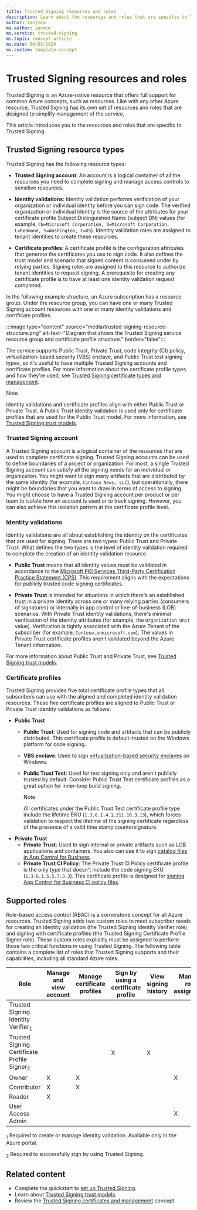 ```yaml
---
title: Trusted Signing resources and roles
description: Learn about the resources and roles that are specific to Trusted Signing, including identity validations, certificate profiles, and the Trusted Signing Identity Verifier role.
author: ianjmcm
ms.author: ianmcm
ms.service: trusted-signing
ms.topic: concept-article
ms.date: 04/03/2024
ms.custom: template-concept
---
```


# Trusted Signing resources and roles

Trusted Signing is an Azure-native resource that offers full support for common Azure concepts, such as resources. Like with any other Azure resource, Trusted Signing has its own set of resources and roles that are designed to simplify management of the service.

This article introduces you to the resources and roles that are specific to Trusted Signing.

## Trusted Signing resource types

Trusted Signing has the following resource types:

- **Trusted Signing account**: An account is a logical container of all the resources you need to complete signing and manage access controls to sensitive resources.

- **Identity validations**: Identity validation performs verification of your organization or individual identity before you can sign code. The verified organization or individual identity is the source of the attributes for your certificate profile Subject Distinguished Name (subject DN) values (for example, `CN=Microsoft Corporation, O=Microsoft Corporation, L=Redmond, S=Washington, C=US`). Identity validation roles are assigned to tenant identities to create these resources.

- **Certificate profiles**: A certificate profile is the configuration attributes that generate the certificates you use to sign code. It also defines the trust model and scenario that signed content is consumed under by relying parties. Signing roles are assigned to this resource to authorize tenant identities to request signing. A prerequisite for creating any certificate profile is to have at least one identity validation request completed.

In the following example structure, an Azure subscription has a resource group. Under the resource group, you can have one or many Trusted Signing account resources with one or many identity validations and certificate profiles.

:::image type="content" source="media/trusted-signing-resource-structure.png" alt-text="Diagram that shows the Trusted Signing service resource group and certificate profile structure." border="false":::

The service supports Public Trust, Private Trust, code integrity (CI) policy, virtualization-based security (VBS) enclave, and Public Trust test signing types, so it's useful to have multiple Trusted Signing accounts and certificate profiles. For more information about the certificate profile types and how they're used, see [Trusted Signing certificate types and management](./concept-trusted-signing-cert-management.md).

> [!NOTE]
> Identity validations and certificate profiles align with either Public Trust or Private Trust. A Public Trust identity validation is used only for certificate profiles that are used for the Public Trust model. For more information, see [Trusted Signing trust models](./concept-trusted-signing-trust-models.md).

### Trusted Signing account

A Trusted Signing account is a logical container of the resources that are used to complete certificate signing. Trusted Signing accounts can be used to define boundaries of a project or organization. For most, a single Trusted Signing account can satisfy all the signing needs for an individual or organization. You might want to sign many artifacts that are distributed by the same identity (for example, `Contoso News, LLC`), but operationally, there might be boundaries that you want to draw in terms of access to signing. You might choose to have a Trusted Signing account per product or per team to isolate how an account is used or to track signing. However, you can also achieve this isolation pattern at the certificate profile level.

### Identity validations

Identity validations are all about establishing the identity on the certificates that are used for signing. There are two types: Public Trust and Private Trust. What defines the two types is the level of identity validation required to complete the creation of an identity validation resource.

- **Public Trust** means that all identity values must be validated in accordance to the [Microsoft PKI Services Third-Party Certification Practice Statement (CPS)](https://www.microsoft.com/pkiops/docs/repository.htm). This requirement aligns with the expectations for publicly trusted code signing certificates.

- **Private Trust** is intended for situations in which there's an established trust in a private identity across one or many relying parties (consumers of signatures) or internally in app control or line-of-business (LOB) scenarios. With Private Trust identity validations, there's minimal verification of the identity attributes (for example, the `Organization Unit` value). Verification is tightly associated with the Azure Tenant of the subscriber (for example, `Contoso.onmicrosoft.com`). The values in Private Trust certificate profiles aren't validated beyond the Azure Tenant information.

For more information about Public Trust and Private Trust, see [Trusted Signing trust models](./concept-trusted-signing-trust-models.md).

### Certificate profiles

Trusted Signing provides five total certificate profile types that all subscribers can use with the aligned and completed identity validation resources. These five certificate profiles are aligned to Public Trust or Private Trust identity validations as follows:

- **Public Trust**
  - **Public Trust**: Used for signing code and artifacts that can be publicly distributed. This certificate profile is default-trusted on the Windows platform for code signing.
  - **VBS enclave**: Used to sign [virtualization-based security enclaves](/windows/win32/trusted-execution/vbs-enclaves) on Windows.
  - **Public Trust Test**: Used for test signing only and aren't publicly trusted by default. Consider Public Trust Test certificate profiles as a great option for inner-loop build signing.

    > [!NOTE]
    > All certificates under the Public Trust Test certificate profile type include the lifetime EKU (`1.3.6.1.4.1.311.10.3.13`), which forces validation to respect the lifetime of the signing certificate regardless of the presence of a valid time stamp countersignature.
- **Private Trust**
  - **Private Trust**: Used to sign internal or private artifacts such as LOB applications and containers. You also can use it to sign [catalog files in App Control for Business](/windows/security/application-security/application-control/windows-defender-application-control/deployment/deploy-catalog-files-to-support-wdac).
  - **Private Trust CI Policy**: The Private Trust CI Policy certificate profile is the only type that doesn't include the code signing EKU (`1.3.6.1.5.5.7.3.3`). This certificate profile is designed for [signing App Control for Business CI policy files](/windows/security/application-security/application-control/windows-defender-application-control/deployment/use-signed-policies-to-protect-wdac-against-tampering).

## Supported roles

Role-based access control (RBAC) is a cornerstone concept for all Azure resources. Trusted Signing adds two custom roles to meet subscriber needs for creating an identity validation (the Trusted Signing Identity Verifier role) and signing with certificate profiles (the Trusted Signing Certificate Profile Signer role). These custom roles explicitly must be assigned to perform those two critical functions in using Trusted Signing. The following table contains a complete list of roles that Trusted Signing supports and their capabilities, including all standard Azure roles.

|Role|Manage and view account|Manage certificate profiles|Sign by using a certificate profile|View signing history|Manage role assignment|Manage identity validation|
|---------------|---------------|-----------------|-----------------|-----------------|-----------------|-----------------|
|Trusted Signing Identity Verifier<sub>1</sub>||||||X|
|Trusted Signing Certificate Profile Signer<sub>2</sub>|||X|X|||
|Owner|X|X|||X||
|Contributor|X|X|||||
|Reader|X||||||
|User Access Admin|||||X||

<sub>1</sub> Required to create or manage identity validation. Available only in the Azure portal.

<sub>2</sub> Required to successfully sign by using Trusted Signing.

## Related content

- Complete the quickstart to [set up Trusted Signing](./quickstart.md).
- Learn about [Trusted Signing trust models](./concept-trusted-signing-trust-models.md).
- Review the [Trusted Signing certificates and management](./concept-trusted-signing-cert-management.md) concept.
